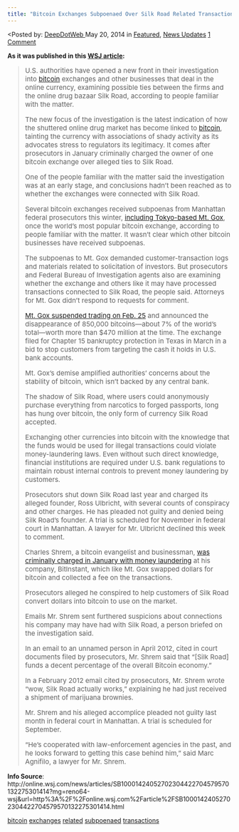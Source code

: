 ```yaml
---
title: "Bitcoin Exchanges Subpoenaed Over Silk Road Related Transactions"
---
```


<article class="post-listing post-5677 post type-post status-publish format-standard has-post-thumbnail hentry  tag-bitcoin tag-exchanges tag-subpoenaed tag-transactions">
<<span>Posted by: <a href="https://www.deepdotweb.com/author/admin/" title="">DeepDotWeb </a></span>
    <span>May 20, 2014</span>
    <span>in <a href="https://www.deepdotweb.com/category/deepdot-news/" rel="category tag">Featured</a>, <a href="https://www.deepdotweb.com/category/news-updates/" rel="category tag">News Updates</a></span>
    <span><a href="https://www.deepdotweb.com/2014/05/20/bitcoin-exchanges-subpoenaed-silk-road-related-transactions/#comments">1 Comment</a></span>
    </p>
    <div class="clear"></div>
    <div class="entry">
    <p><strong>As it was published in this <a href="http://online.wsj.com/news/articles/SB10001424052702304422704579570132275301414?mg=reno64-wsj&amp;url=http%3A%2F%2Fonline.wsj.com%2Farticle%2FSB10001424052702304422704579570132275301414.html">WSJ article</a>:</strong></p>
    <blockquote>
    <p style="font-size: 15px;">U.S. authorities have opened a new front in their investigation into <span class="mandelbrot_refrag"><a class="mandelbrot_refrag" href="http://on.wsj.com/17w5giu?lc=int_mb_1001" data-ls-seen="1">bitcoin</a></span> exchanges and other businesses that deal in the online currency, examining possible ties between the firms and the online drug bazaar Silk Road, according to people familiar with the matter.</p>
    <p style="font-size: 15px;">The new focus of the investigation is the latest indication of how the shuttered online drug market has become linked to <span class="mandelbrot_refrag"><a class="mandelbrot_refrag" href="http://on.wsj.com/17w5giu?lc=int_mb_1001" data-ls-seen="1">bitcoin</a></span>, tainting the currency with associations of shady activity as its advocates stress to regulators its legitimacy. It comes after prosecutors in January criminally charged the owner of one bitcoin exchange over alleged ties to Silk Road.</p>
    <p style="font-size: 15px;">One of the people familiar with the matter said the investigation was at an early stage, and conclusions hadn&#8217;t been reached as to whether the exchanges were connected with Silk Road.</p>
    <p style="font-size: 15px;">Several bitcoin exchanges received subpoenas from Manhattan federal prosecutors this winter, <a class="icon none" href="http://online.wsj.com/news/articles/SB10001424052702303880604579405852448992982" target="_new" data-ls-seen="1">including Tokyo-based Mt. Gox</a>, once the world&#8217;s most popular bitcoin exchange, according to people familiar with the matter. It wasn&#8217;t clear which other bitcoin businesses have received subpoenas.</p>
    <p style="font-size: 15px;">The subpoenas to Mt. Gox demanded customer-transaction logs and materials related to solicitation of investors. But prosecutors and Federal Bureau of Investigation agents also are examining whether the exchange and others like it may have processed transactions connected to Silk Road, the people said. Attorneys for Mt. Gox didn&#8217;t respond to requests for comment.</p>
    <p style="font-size: 15px;"><a class="icon none" href="http://online.wsj.com/news/articles/SB10001424052702304834704579404101502619422" target="_new" data-ls-seen="1">Mt. Gox suspended trading on Feb. 25</a> and announced the disappearance of 850,000 bitcoins—about 7% of the world&#8217;s total—worth more than $470 million at the time. The exchange filed for Chapter 15 bankruptcy protection in Texas in March in a bid to stop customers from targeting the cash it holds in U.S. bank accounts.</p>
    <p style="font-size: 15px;">Mt. Gox&#8217;s demise amplified authorities&#8217; concerns about the stability of bitcoin, which isn&#8217;t backed by any central bank.</p>
    <p style="font-size: 15px;">The shadow of Silk Road, where users could anonymously purchase everything from narcotics to forged passports, long has hung over bitcoin, the only form of currency Silk Road accepted.</p>
    <p style="font-size: 15px;">Exchanging other currencies into bitcoin with the knowledge that the funds would be used for illegal transactions could violate money-laundering laws. Even without such direct knowledge, financial institutions are required under U.S. bank regulations to maintain robust internal controls to prevent money laundering by customers.</p>
    <p style="font-size: 15px;">Prosecutors shut down Silk Road last year and charged its alleged founder, Ross Ulbricht, with several counts of conspiracy and other charges. He has pleaded not guilty and denied being Silk Road&#8217;s founder. A trial is scheduled for November in federal court in Manhattan. A lawyer for Mr. Ulbricht declined this week to comment.</p>
    <p style="font-size: 15px;">Charles Shrem, a bitcoin evangelist and businessman, <a class="icon none" href="http://online.wsj.com/news/articles/SB10001424052702303553204579346711725068816" target="_new" data-ls-seen="1">was criminally charged in January with money laundering</a> at his company, BitInstant, which like Mt. Gox swapped dollars for bitcoin and collected a fee on the transactions.</p>
    <p style="font-size: 15px;">Prosecutors alleged he conspired to help customers of Silk Road convert dollars into bitcoin to use on the market.</p>
    <p style="font-size: 15px;">Emails Mr. Shrem sent furthered suspicions about connections his company may have had with Silk Road, a person briefed on the investigation said.</p>
    <p style="font-size: 15px;">In an email to an unnamed person in April 2012, cited in court documents filed by prosecutors, Mr. Shrem said that &#8220;[Silk Road] funds a decent percentage of the overall Bitcoin economy.&#8221;</p>
    <p style="font-size: 15px;">In a February 2012 email cited by prosecutors, Mr. Shrem wrote &#8220;wow, Silk Road actually works,&#8221; explaining he had just received a shipment of marijuana brownies.</p>
    <p style="font-size: 15px;">Mr. Shrem and his alleged accomplice pleaded not guilty last month in federal court in Manhattan. A trial is scheduled for September.</p>
    <p style="font-size: 15px;">&#8220;He&#8217;s cooperated with law-enforcement agencies in the past, and he looks forward to getting this case behind him,&#8221; said Marc Agnifilo, a lawyer for Mr. Shrem.</p>
    </blockquote>
    <p><strong>Info Source</strong>: http://online.wsj.com/news/articles/SB10001424052702304422704579570132275301414?mg=reno64-wsj&amp;url=http%3A%2F%2Fonline.wsj.com%2Farticle%2FSB10001424052702304422704579570132275301414.html</p>
    </div>
    <a href="https://www.deepdotweb.com/tag/bitcoin/" rel="tag">bitcoin</a> <a href="https://www.deepdotweb.com/tag/exchanges/" rel="tag">exchanges</a> <a href="https://www.deepdotweb.com/tag/related/" rel="tag">related</a>  <a href="https://www.deepdotweb.com/tag/subpoenaed/" rel="tag">subpoenaed</a> <a href="https://www.deepdotweb.com/tag/transactions/" rel="tag">transactions</a></span> <span style="display:none" class="updated">2014-05-20</span>
    <div style="display:none" class="vcard author" itemprop="author" itemscope itemtype="http://schema.org/Person"><strong class="fn" itemprop="name">
    
